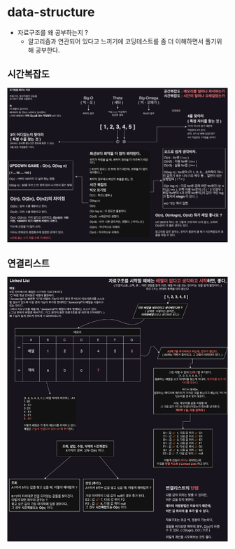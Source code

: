 # data-structure

* 자료구조를 왜 공부하는지 ?
  * 알고리즘과 연관되어 있다고 느끼기에 코딩테스트를 좀 더 이해하면서 풀기위해 공부한다.

## 시간복잡도

![시간복잡도](/images/Time_complexity.png)

## 연결리스트

![연결리스트](/images/linkedlist.png)
